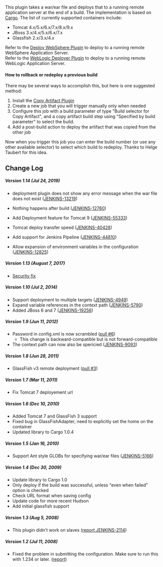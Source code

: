 
This plugin takes a war/ear file and deploys that to a running remote
application server at the end of a build. The implementation is based on
[Cargo](http://cargo.codehaus.org/). The list of currently supported
containers include:

-   Tomcat 4.x/5.x/6.x/7.x/8.x/9.x
-   JBoss 3.x/4.x/5.x/6.x/7.x
-   Glassfish 2.x/3.x/4.x

Refer to the [Deploy WebSphere
Plugin](http://wiki.jenkins-ci.org/display/HUDSON/Deploy+WebSphere+Plugin)
to deploy to a running remote WebSphere Application Server.  
Refer to the [WebLogic Deployer
Plugin](https://wiki.jenkins-ci.org/display/JENKINS/WebLogic+Deployer+Plugin)
to deploy to a running remote WebLogic Application Server.

#### How to rollback or redeploy a previous build

There may be several ways to accomplish this, but here is one suggested
method:

1.  Install the [Copy Artifact
    Plugin](https://wiki.jenkins.io/display/JENKINS/Copy+Artifact+Plugin)
2.  Create a new job that you will trigger manually only when needed
3.  Configure this job with a build parameter of type "Build selector
    for Copy Artifact", and a copy artifact build step using "Specified
    by build parameter" to select the build.
4.  Add a post-build action to deploy the artifact that was copied from
    the other job

Now when you trigger this job you can enter the build number (or use any
other available selector) to select which build to redeploy. Thanks to
Helge Taubert for this idea.

## Change Log

##### Version 1.14 (Jul 24, 2019)

-   deployment plugin does not show any error message when the war file
    does not exist
    ([JENKINS-13219](https://issues.jenkins-ci.org/browse/JENKINS-13219))

-   Nothing happens after build
    ([JENKINS-12760](https://issues.jenkins-ci.org/browse/JENKINS-12760))

-   Add Deployment feature for Tomcat 9
    ([JENKINS-55333](https://issues.jenkins-ci.org/browse/JENKINS-55333))

-   Tomcat deploy transfer speed
    ([JENKINS-40428](https://issues.jenkins-ci.org/browse/JENKINS-40428))

-   Add support for Jenkins Pipeline
    ([JENKINS-44810](https://issues.jenkins-ci.org/browse/JENKINS-44810))

-   Allow expansion of environment variables in the configuration
    ([JENKINS-12825](https://issues.jenkins-ci.org/browse/JENKINS-12825))

##### Version 1.13 (August 7, 2017)

-   [Security
    fix](https://jenkins.io/security/advisory/2017-08-07/#deploy-to-container-plugin-stored-plain-text-passwords-in-job-configuration)

##### Version 1.10 (Jul 2, 2014)

-   Support deployment to multiple targets
    ([JENKINS-4949](https://issues.jenkins-ci.org/browse/JENKINS-4949))
-   Expand variable references in the context path
    ([JENKINS-5790](https://issues.jenkins-ci.org/browse/JENKINS-5790))
-   Added JBoss 6 and 7
    ([JENKINS-19256](https://issues.jenkins-ci.org/browse/JENKINS-19256))

##### Version 1.9 (Jun 11, 2012)

-   Password in config.xml is now scrambled ([pull
    \#6](https://github.com/jenkinsci/deploy-plugin/pull/6))
    -   This change is backward-compatible but is not forward-compatible
-   The context path can now also be spericied
    ([JENKINS-9093](https://issues.jenkins-ci.org/browse/JENKINS-9093))

##### Version 1.8 (Jun 28, 2011)

-   GlassFish v3 remote deployment ([pull
    \#3](https://github.com/jenkinsci/deploy-plugin/pull/3))

##### Version 1.7 (Mar 11, 2011)

-   Fix Tomcat 7 deployement url

##### Version 1.6 (Dec 10, 2010)

-   Added Tomcat 7 and GlassFish 3 support
-   Fixed bug in GlassFishAdapter, need to explicitly set the home on
    the container
-   Updated library to Cargo 1.0.4

##### Version 1.5 (Jan 16, 2010)

-   Support Ant style GLOBs for specifying war/ear files
    ([JENKINS-5166](https://issues.jenkins-ci.org/browse/JENKINS-5166))

##### Version 1.4 (Dec 30, 2009)

-   Update library to Cargo 1.0
-   Only deploy if the build was successful, unless "even when failed"
    option is checked
-   Check URL format when saving config
-   Update code for more recent Hudson
-   Add initial glassfish support

##### Version 1.3 (Aug 5, 2008)

-   This plugin didn't work on slaves
    ([report](http://www.nabble.com/Tomcat-deploy-fails-on-slave-agent-%28%27Deploy-war-to-container%27-action%29-td18747851.html),[JENKINS-2114](https://issues.jenkins-ci.org/browse/JENKINS-2114))

##### Version 1.2 (Jul 11, 2008)

-   Fixed the problem in submitting the configuration. Make sure to run
    this with 1.234 or later.
    ([report](http://www.nabble.com/Error-saving-on-%22Deploy-war-to-a-container%22-td18387294.html))
